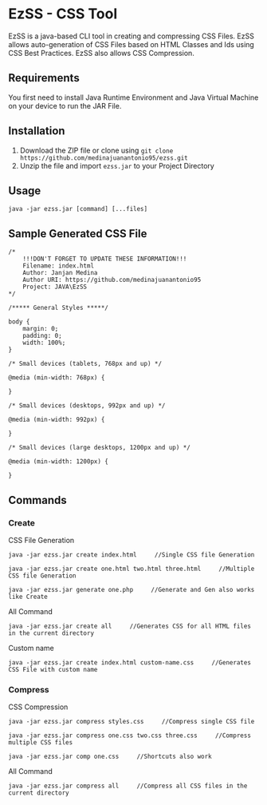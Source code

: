 # EzSS - CSS Tool

EzSS is a java-based CLI tool in creating and compressing CSS Files. EzSS allows auto-generation of CSS Files based on HTML Classes and Ids using CSS Best Practices. EzSS also allows CSS Compression. 

## Requirements

You first need to install Java Runtime Environment and Java Virtual Machine on your device to run the JAR File.

## Installation
1. Download the ZIP file or clone using `git clone https://github.com/medinajuanantonio95/ezss.git`
2. Unzip the file and import `ezss.jar` to your Project Directory

## Usage

``` 
java -jar ezss.jar [command] [...files] 
```

## Sample Generated CSS File 

```
/*
	!!!DON'T FORGET TO UPDATE THESE INFORMATION!!!
	Filename: index.html
	Author: Janjan Medina
	Author URI: https://github.com/medinajuanantonio95
	Project: JAVA\EzSS
*/

/***** General Styles *****/

body {
	margin: 0;
	padding: 0;
	width: 100%;
}

/* Small devices (tablets, 768px and up) */

@media (min-width: 768px) {

}

/* Small devices (desktops, 992px and up) */

@media (min-width: 992px) {

}

/* Small devices (large desktops, 1200px and up) */

@media (min-width: 1200px) {

}
```
## Commands

### Create

CSS File Generation
``` 
java -jar ezss.jar create index.html     //Single CSS file Generation 

java -jar ezss.jar create one.html two.html three.html     //Multiple CSS file Generation 

java -jar ezss.jar generate one.php     //Generate and Gen also works like Create
```

All Command
``` 
java -jar ezss.jar create all     //Generates CSS for all HTML files in the current directory
```

Custom name
``` 
java -jar ezss.jar create index.html custom-name.css     //Generates CSS File with custom name
```

### Compress

CSS Compression
``` 
java -jar ezss.jar compress styles.css     //Compress single CSS file

java -jar ezss.jar compress one.css two.css three.css     //Compress multiple CSS files

java -jar ezss.jar comp one.css     //Shortcuts also work
```

All Command
``` 
java -jar ezss.jar compress all     //Compress all CSS files in the current directory
```